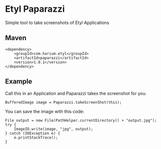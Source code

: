 # Etyl Paparazzi
Simple tool to take screenshots of Etyl Applications

## Maven
```
<dependency>
    <groupId>com.harium.etyl</groupId>
    <artifactId>paparazzi</artifactId>
    <version>1.0.1</version>
</dependency>
```

## Example
Call this in an Application and Paparazzi takes the screenshot for you.

```
BufferedImage image = Paparazzi.takeScreenShot(this);
```

You can save the image with this code:
```
File output = new File(PathHelper.currentDirectory() + "output.jpg");
try {
    ImageIO.write(image, "jpg", output);
} catch (IOException e) {
    e.printStackTrace();
}
```